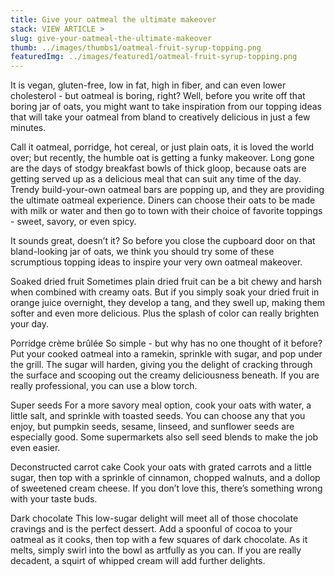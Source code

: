 ```yaml
---
title: Give your oatmeal the ultimate makeover
stack: VIEW ARTICLE >
slug: give-your-oatmeal-the-ultimate-makeover
thumb: ../images/thumbs1/oatmeal-fruit-syrup-topping.png
featuredImg: ../images/featured1/oatmeal-fruit-syrup-topping.png
---
```


It is vegan, gluten-free, low in fat, high in fiber, and can even lower cholesterol - but oatmeal is boring, right? Well, before you write off that boring jar of oats, you might want to take inspiration from our topping ideas that will take your oatmeal from bland to creatively delicious in just a few minutes.

Call it oatmeal, porridge, hot cereal, or just plain oats, it is loved the world over; but recently, the humble oat is getting a funky makeover. Long gone are the days of stodgy breakfast bowls of thick gloop, because oats are getting served up as a delicious meal that can suit any time of the day. Trendy build-your-own oatmeal bars are popping up, and they are providing the ultimate oatmeal experience. Diners can choose their oats to be made with milk or water and then go to town with their choice of favorite toppings - sweet, savory, or even spicy.

It sounds great, doesn’t it? So before you close the cupboard door on that bland-looking jar of oats, we think you should try some of these scrumptious topping ideas to inspire your very own oatmeal makeover.

Soaked dried fruit
Sometimes plain dried fruit can be a bit chewy and harsh when combined with creamy oats. But if you simply soak your dried fruit in orange juice overnight, they develop a tang, and they swell up, making them softer and even more delicious. Plus the splash of color can really brighten your day.

Porridge crème brûlée
So simple - but why has no one thought of it before? Put your cooked oatmeal into a ramekin, sprinkle with sugar, and pop under the grill. The sugar will harden, giving you the delight of cracking through the surface and scooping out the creamy deliciousness beneath. If you are really professional, you can use a blow torch.

Super seeds
For a more savory meal option, cook your oats with water, a little salt, and sprinkle with toasted seeds. You can choose any that you enjoy, but pumpkin seeds, sesame, linseed, and sunflower seeds are especially good. Some supermarkets also sell seed blends to make the job even easier.

Deconstructed carrot cake
Cook your oats with grated carrots and a little sugar, then top with a sprinkle of cinnamon, chopped walnuts, and a dollop of sweetened cream cheese. If you don’t love this, there’s something wrong with your taste buds.

Dark chocolate
This low-sugar delight will meet all of those chocolate cravings and is the perfect dessert. Add a spoonful of cocoa to your oatmeal as it cooks, then top with a few squares of dark chocolate. As it melts, simply swirl into the bowl as artfully as you can. If you are really decadent, a squirt of whipped cream will add further delights.